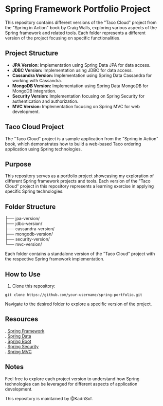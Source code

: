 # Spring Framework Portfolio Project

This repository contains different versions of the "Taco Cloud" project from the "Spring in Action" book by Craig Walls, exploring various aspects of the Spring framework and related tools. Each folder represents a different version of the project focusing on specific functionalities.

## Project Structure

- **JPA Version:** Implementation using Spring Data JPA for data access.
- **JDBC Version:** Implementation using JDBC for data access.
- **Cassandra Version:** Implementation using Spring Data Cassandra for working with Cassandra.
- **MongoDB Version:** Implementation using Spring Data MongoDB for MongoDB integration.
- **Security Version:** Implementation focusing on Spring Security for authentication and authorization.
- **MVC Version:** Implementation focusing on Spring MVC for web development.

## Taco Cloud Project

The "Taco Cloud" project is a sample application from the "Spring in Action" book, which demonstrates how to build a web-based Taco ordering application using Spring technologies.

## Purpose

This repository serves as a portfolio project showcasing my exploration of different Spring framework projects and tools. Each version of the "Taco Cloud" project in this repository represents a learning exercise in applying specific Spring technologies.

## Folder Structure

├── jpa-version/ <br/>
├── jdbc-version/ <br/>
├── cassandra-version/ <br/>
├── mongodb-version/ <br/>
├── security-version/ <br/>
└── mvc-version/ <br/>


Each folder contains a standalone version of the "Taco Cloud" project with the respective Spring framework implementation.

## How to Use

1. Clone this repository:

`git clone https://github.com/your-username/spring-portfolio.git`

Navigate to the desired folder to explore a specific version of the project.

## Resources
. [Spring Framework](https://spring.io/projects/spring-framework) <br/>
. [Spring Data](https://spring.io/projects/spring-data) <br/>
. [Spring Boot](https://spring.io/projects/spring-boot) <br/>
. [Spring Security](https://spring.io/projects/spring-security) <br/>
. [Spring MVC](https://docs.spring.io/spring-framework/docs/current/reference/html/web.html) <br/>

## Notes
Feel free to explore each project version to understand how Spring technologies can be leveraged for different aspects of application development.

This repository is maintained by @KadriSof.
